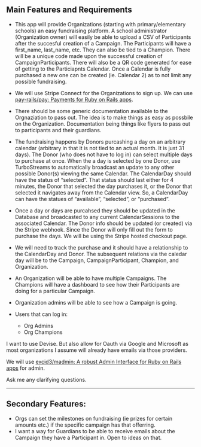 ## Main Features and Requirements

- This app will provide Organizations (starting with primary/elementary schools) an easy fundraising platform. A school administrator (Organization owner) will easily be able to upload a CSV of Participants after the succesful creation of a Campaign. The Participants will have a first_name, last_name, etc. They can also be tied to a Champion. There will be a unique code made upon the successful creation of CampaignParticipants. There will also be a QR code generated for ease of getting to the Particiapnts Calendar. Once a Calendar is fully purchased a new one can be created (ie. Calendar 2) as to not limit any possible fundraising. 

- We will use Stripe Connect for the Organizations to sign up. We can use [pay-rails/pay: Payments for Ruby on Rails apps](https://github.com/pay-rails/pay). 

- There should be some generic documentation available to the Orgnaziation to pass out. The idea is to make things as easy as possbile on the Organization. Documentation being things like flyers to pass out to participants and their guardians. 

- The fundraising happens by Donors purcashing a day on an arbitrary calendar (arbitrary in that it is not tied to an actual month. It is just 31 days). The Donor (who does not have to log in) can select multiple days to purchase at once. When the a day is selected by one Donor, use TurboStreams to automatically broadcast an update to any other possible Donor(s) viewing the same Calendar. The CalendarDay should have the status of “selected”. That status should last either for 4 minutes, the Donor that selected the day purchases it, or the Donor that selected it navigates away from the Calendar view. So, a CalendarDay can have the statues of “available”, “selected”, or “purchased”. 

- Once a day or days are purcahsed they should be updated in the Database and broadcasted to any current CalendarSessions to the associated Calendar. The Donor info should be updated (or created) via the Stripe webhook. Since the Donor will only fill out the form to purchase the days. We will be using the Stripe hosted checkout page. 

- We will need to track the purchase and it should have a relationship to the CalendarDay and Donor. The subsequent relations via the caledar day will be to the Campaign, CampaignParticipant, Champion, and Organization.

- An Organization will be able to have multiple Campaigns. The Champions will have a dashboard to see how their Participants are doing for a particular Campaign. 

- Organization admins will be able to see how a Campaign is going. 

- Users that can log in:
  - Org Admins
  - Org Champions

I want to use Devise. But also allow for Oauth via Google and Microsoft as most organizations I assume will already have emails via those providers. 

We will use [excid3/madmin: A robust Admin Interface for Ruby on Rails apps](https://github.com/excid3/madmin) for admin.   

Ask me any clarifying questions. 

---
## Secondary Features:
- Orgs can set the milestones on fundraising (ie prizes for certain amounts etc.) if the specific campaign has that offerring. 
- I want a way for Guardians to be able to receive emails about the Campaign they have a Participant in. Open to ideas on that.